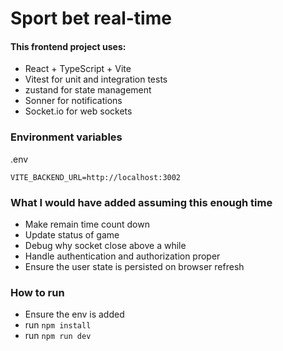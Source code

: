 # Sport bet real-time

#### This frontend project uses:
- React + TypeScript + Vite
- Vitest for unit and integration tests
- zustand for state management
- Sonner for notifications
- Socket.io for web sockets


### Environment variables
.env
```dotenv
VITE_BACKEND_URL=http://localhost:3002
```

### What I would have added assuming this enough time

- Make remain time count down
- Update status of game
- Debug why socket close above a while
- Handle authentication and authorization proper
- Ensure the user state is persisted on browser refresh

### How to run

- Ensure the env is added
- run `npm install`
- run `npm run dev`

